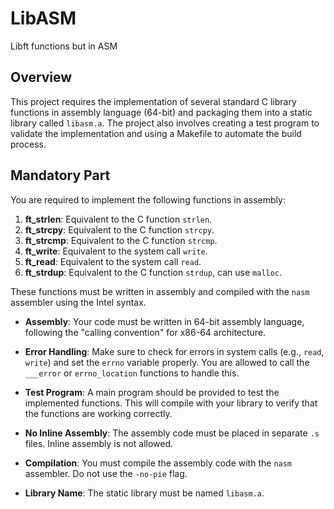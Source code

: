 # LibASM
Libft functions but in ASM

## Overview

This project requires the implementation of several standard C library functions in assembly language (64-bit) and packaging them into a static library called `libasm.a`. The project also involves creating a test program to validate the implementation and using a Makefile to automate the build process.

## Mandatory Part

You are required to implement the following functions in assembly:

1. **ft_strlen**: Equivalent to the C function `strlen`.
2. **ft_strcpy**: Equivalent to the C function `strcpy`.
3. **ft_strcmp**: Equivalent to the C function `strcmp`.
4. **ft_write**: Equivalent to the system call `write`.
5. **ft_read**: Equivalent to the system call `read`.
6. **ft_strdup**: Equivalent to the C function `strdup`, can use `malloc`.

These functions must be written in assembly and compiled with the `nasm` assembler using the Intel syntax.

- **Assembly**: Your code must be written in 64-bit assembly language, following the "calling convention" for x86-64 architecture.

- **Error Handling**: Make sure to check for errors in system calls (e.g., `read`, `write`) and set the `errno` variable properly. You are allowed to call the `___error` or `errno_location` functions to handle this.

- **Test Program**: A main program should be provided to test the implemented functions. This will compile with your library to verify that the functions are working correctly.

- **No Inline Assembly**: The assembly code must be placed in separate `.s` files. Inline assembly is not allowed.

- **Compilation**: You must compile the assembly code with the `nasm` assembler. Do not use the `-no-pie` flag.

- **Library Name**: The static library must be named `libasm.a`.




